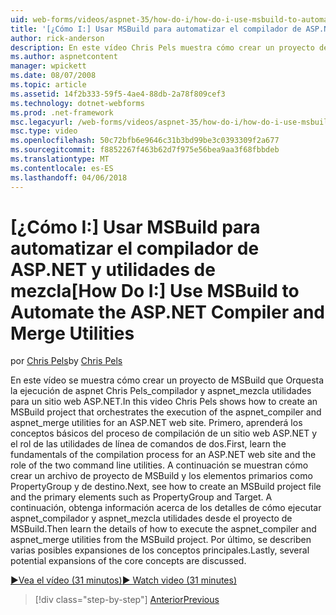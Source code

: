 ```yaml
---
uid: web-forms/videos/aspnet-35/how-do-i/how-do-i-use-msbuild-to-automate-the-aspnet-compiler-and-merge-utilities
title: '[¿Cómo I:] Usar MSBuild para automatizar el compilador de ASP.NET y combinar utilidades | Documentos de Microsoft'
author: rick-anderson
description: En este vídeo Chris Pels muestra cómo crear un proyecto de MSBuild que Orquesta la ejecución de las utilidades aspnet_compiler y aspnet_merge para un ASP...
ms.author: aspnetcontent
manager: wpickett
ms.date: 08/07/2008
ms.topic: article
ms.assetid: 14f2b333-59f5-4ae4-88db-2a78f809cef3
ms.technology: dotnet-webforms
ms.prod: .net-framework
msc.legacyurl: /web-forms/videos/aspnet-35/how-do-i/how-do-i-use-msbuild-to-automate-the-aspnet-compiler-and-merge-utilities
msc.type: video
ms.openlocfilehash: 50c72bfb6e9646c31b3bd99be3c0393309f2a677
ms.sourcegitcommit: f8852267f463b62d7f975e56bea9aa3f68fbbdeb
ms.translationtype: MT
ms.contentlocale: es-ES
ms.lasthandoff: 04/06/2018
---
```

<a name="how-do-i-use-msbuild-to-automate-the-aspnet-compiler-and-merge-utilities"></a><span data-ttu-id="c0280-103">[¿Cómo I:] Usar MSBuild para automatizar el compilador de ASP.NET y utilidades de mezcla</span><span class="sxs-lookup"><span data-stu-id="c0280-103">[How Do I:] Use MSBuild to Automate the ASP.NET Compiler and Merge Utilities</span></span>
====================
<span data-ttu-id="c0280-104">por [Chris Pels](https://twitter.com/chrispels)</span><span class="sxs-lookup"><span data-stu-id="c0280-104">by [Chris Pels](https://twitter.com/chrispels)</span></span>

<span data-ttu-id="c0280-105">En este vídeo se muestra cómo crear un proyecto de MSBuild que Orquesta la ejecución de aspnet Chris Pels\_compilador y aspnet\_mezcla utilidades para un sitio web ASP.NET.</span><span class="sxs-lookup"><span data-stu-id="c0280-105">In this video Chris Pels shows how to create an MSBuild project that orchestrates the execution of the aspnet\_compiler and aspnet\_merge utilities for an ASP.NET web site.</span></span> <span data-ttu-id="c0280-106">Primero, aprenderá los conceptos básicos del proceso de compilación de un sitio web ASP.NET y el rol de las utilidades de línea de comandos de dos.</span><span class="sxs-lookup"><span data-stu-id="c0280-106">First, learn the fundamentals of the compilation process for an ASP.NET web site and the role of the two command line utilities.</span></span> <span data-ttu-id="c0280-107">A continuación se muestran cómo crear un archivo de proyecto de MSBuild y los elementos primarios como PropertyGroup y de destino.</span><span class="sxs-lookup"><span data-stu-id="c0280-107">Next, see how to create an MSBuild project file and the primary elements such as PropertyGroup and Target.</span></span> <span data-ttu-id="c0280-108">A continuación, obtenga información acerca de los detalles de cómo ejecutar aspnet\_compilador y aspnet\_mezcla utilidades desde el proyecto de MSBuild.</span><span class="sxs-lookup"><span data-stu-id="c0280-108">Then learn the details of how to execute the aspnet\_compiler and aspnet\_merge utilities from the MSBuild project.</span></span> <span data-ttu-id="c0280-109">Por último, se describen varias posibles expansiones de los conceptos principales.</span><span class="sxs-lookup"><span data-stu-id="c0280-109">Lastly, several potential expansions of the core concepts are discussed.</span></span>

[<span data-ttu-id="c0280-110">&#9654;Vea el vídeo (31 minutos)</span><span class="sxs-lookup"><span data-stu-id="c0280-110">&#9654; Watch video (31 minutes)</span></span>](https://channel9.msdn.com/Blogs/ASP-NET-Site-Videos/how-do-i-use-msbuild-to-automate-the-aspnet-compiler-and-merge-utilities)

> [!div class="step-by-step"]
> [<span data-ttu-id="c0280-111">Anterior</span><span class="sxs-lookup"><span data-stu-id="c0280-111">Previous</span></span>](how-do-i-serialize-a-graph-with-the-entity-framework.md)
